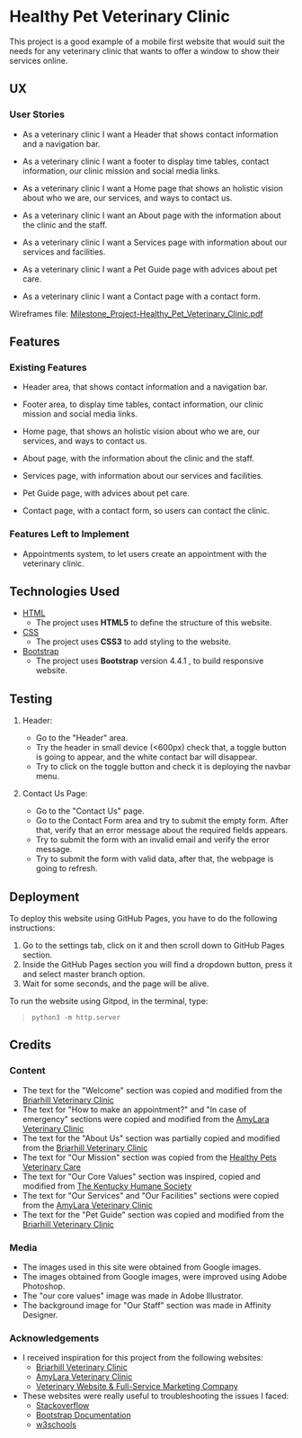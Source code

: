 # Healthy Pet Veterinary Clinic 

This project is a good example of a mobile first website that would suit the needs for any veterinary clinic that wants to offer a window to show their services online.

## UX

### User Stories

* As a veterinary clinic I want a Header that shows contact information and a navigation bar.

* As a veterinary clinic I want a footer to  display time tables, contact information, our clinic mission and social media links.

* As a veterinary clinic I want a Home page that shows an holistic vision about who we are, our services, and ways to contact us.

* As a veterinary clinic I want an About page with the information about the clinic and the staff.

* As a veterinary clinic I want a Services page with information about our services and facilities.

* As a veterinary clinic I want a Pet Guide page with advices about pet care.

* As a veterinary clinic I want a Contact page with a contact form.

Wireframes file: <a href="https://github.com/cotebarrientos/Milestone-Project-Healthy-Pet-Veterinary-Clinic/raw/master/assets/Milestone_Project-Healthy_Pet_Veterinary_Clinic.pdf" target="_blank">Milestone_Project-Healthy_Pet_Veterinary_Clinic.pdf</a>

## Features

### Existing Features

* Header area, that shows contact information and a navigation bar.

* Footer area, to  display time tables, contact information, our clinic mission and social media links.

* Home page, that shows an holistic vision about who we are, our services, and ways to contact us.

* About page, with the information about the clinic and the staff.

* Services page, with information about our services and facilities.

* Pet Guide page, with advices about pet care.

* Contact page, with a contact form, so users can contact the clinic.

### Features Left to Implement

* Appointments system, to let users create an appointment with the veterinary clinic.

## Technologies Used

- <a href="https://html.spec.whatwg.org/multipage/" target="_blank">HTML</a>
    - The project uses **HTML5** to define the structure of this website.
- <a href="https://www.w3.org/Style/CSS/Overview.en.html" target="_blank">CSS</a>
    - The project uses **CSS3** to add styling to the website.
- <a href="https://getbootstrap.com/" target="_blank">Bootstrap</a>
    - The project uses **Bootstrap** version 4.4.1 , to build responsive website.

## Testing

1. Header: 
    - Go to the "Header" area.
    - Try the header in small device (<600px) check that, a toggle button is going to appear, and the white contact bar will disappear.
    - Try to click on the toggle button and check it is deploying the navbar menu. 

2. Contact Us Page:
    - Go to the "Contact Us" page.
    - Go to the Contact Form area and try to submit the empty form. After that, verify that an error message about the required fields appears. 
    - Try to submit the form with an invalid email and verify the error message.
    - Try to submit the form with valid data, after that, the webpage is going to refresh. 

## Deployment

To deploy this website using GitHub Pages, you have to do the following instructions:
1. Go to the settings tab, click on it and then scroll down to GitHub Pages section.
2. Inside the GitHub Pages section you will find a dropdown button, press it  and select master branch option.
3. Wait for some seconds, and the page will be alive.

To run the website using Gitpod, in the terminal, type:

> `python3 -m http.server`

## Credits

### Content

- The text for the "Welcome" section was copied and modified from the <a href="http://www.briarhillvets.ie/" target="_blank">Briarhill Veterinary Clinic</a>
- The text for "How to make an appointment?" and "In case of emergency" sections were copied and modified from the <a href="https://www.amylaravetclinic.ie/" target="_blank">AmyLara Veterinary Clinic</a>
- The text for the "About Us" section was partially copied and modified from the <a href="http://www.briarhillvets.ie/" target="_blank">Briarhill Veterinary Clinic</a>
- The text for "Our Mission" section was copied from the <a href="https://healthypetsdoc.com/" target="_blank">Healthy Pets Veterinary Care</a>
- The text for "Our Core Values" section was inspired, copied and modified from <a href="https://www.kyhumane.org/about/blog/item/287-core-values" target="_blank">The Kentucky Humane Society</a>
- The text for "Our Services" and "Our Facilities" sections were copied from the <a href="https://www.amylaravetclinic.ie/services/" target="_blank">AmyLara Veterinary Clinic</a>
- The text for the "Pet Guide" section was copied and modified from the <a href="http://www.briarhillvets.ie/pet-guide/" target="_blank">Briarhill Veterinary Clinic</a>

### Media

- The images used in this site were obtained from Google images.
- The images obtained from Google images, were improved using Adobe Photoshop.
- The "our core values" image was made in Adobe Illustrator.
- The background image for "Our Staff" section was made in Affinity Designer.

### Acknowledgements

- I received inspiration for this project from the following websites:
    - <a href="http://www.briarhillvets.ie/" target="_blank">Briarhill Veterinary Clinic</a>
    - <a href="https://www.amylaravetclinic.ie/" target="_blank">AmyLara Veterinary Clinic</a>
    - <a href="https://vetnetwork.com/portfolio-veterinary-hospital-websites.php" target="_blank">Veterinary Website & Full-Service Marketing Company</a>
- These websites were really useful to troubleshooting the issues I faced:
    - <a href="https://stackoverflow.com/" target="_blank">Stackoverflow</a>
    - <a href="https://getbootstrap.com/docs/4.4/getting-started/introduction/" target="_blank">Bootstrap Documentation</a>
    - <a href="https://www.w3schools.com/" target="_blank">w3schools</a>











